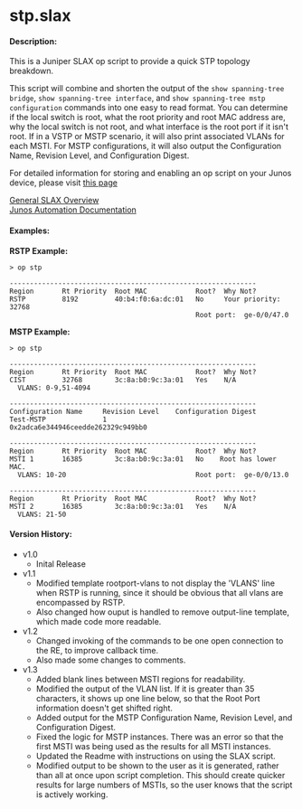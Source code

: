 stp.slax
========

#### Description:
This is a Juniper SLAX op script to provide a quick STP topology breakdown.

This script will combine and shorten the output of the `show spanning-tree bridge`, 
`show spanning-tree interface`, and `show spanning-tree mstp configuration` 
commands into one easy to read format. You can determine 
if the local switch is root, what the root priority and root MAC address are, why the local 
switch is not root, and what interface is the root port if it isn't root. If in a VSTP 
or MSTP scenario, it will also print associated VLANs for each MSTI. For MSTP configurations, it will
also output the Configuration Name, Revision Level, and Configuration Digest. 

For detailed information for storing and enabling an op script on your Junos device, please visit [this page](http://www.juniper.net/techpubs/en_US/junos13.2/topics/task/configuration/junos-script-automation-script-storing-enabling.html)

[General SLAX Overview](http://www.juniper.net/techpubs/en_US/junos14.1/topics/concept/junos-script-automation-slax-overview.html)  
[Junos Automation Documentation](http://www.juniper.net/techpubs/en_US/junos13.2/information-products/pathway-pages/config-guide-automation/configuration-and-operations-automation.html#overview)  

#### Examples:
**RSTP Example:**  
	
	> op stp 

	-------------------------------------------------------------
	Region       Rt Priority  Root MAC            Root?  Why Not?                      
	RSTP         8192         40:b4:f0:6a:dc:01   No     Your priority: 32768          
	                                              Root port:  ge-0/0/47.0       
		                                              
**MSTP Example:**  
	
	> op stp 

	-------------------------------------------------------------
	Region       Rt Priority  Root MAC            Root?  Why Not?                      
	CIST         32768        3c:8a:b0:9c:3a:01   Yes    N/A                           
	  VLANS: 0-9,51-4094                         

	-------------------------------------------------------------
	Configuration Name     Revision Level    Configuration Digest                    
	Test-MSTP              1                 0x2adca6e344946ceedde262329c949bb0      

	-------------------------------------------------------------
	Region       Rt Priority  Root MAC            Root?  Why Not?                      
	MSTI 1       16385        3c:8a:b0:9c:3a:01   No    Root has lower MAC.    
	  VLANS: 10-20                                Root port:  ge-0/0/13.0         

	-------------------------------------------------------------
	Region       Rt Priority  Root MAC            Root?  Why Not?                      
	MSTI 2       16385        3c:8a:b0:9c:3a:01   Yes    N/A                           
	  VLANS: 21-50     

#### Version History:
* v1.0
	- Inital Release
* v1.1
	- Modified template rootport-vlans to not display the 'VLANS' line when RSTP is running, since it should be obvious that all vlans are encompassed by RSTP. 
	- Also changed how ouput is handled to remove output-line template, which made code more readable.
* v1.2
	- Changed invoking of the commands to be one open connection to the RE, to improve callback time. 
	- Also made some changes to comments. 
* v1.3 
	- Added blank lines between MSTI regions for readability. 
	- Modified the output of the VLAN list. If it is greater than 35 characters, 
	it shows up one line below, so that the Root Port information doesn't get shifted right.
	- Added output for the MSTP Configuration Name, Revision Level, and Configuration Digest. 
	- Fixed the logic for MSTP instances. There was an error so that the first MSTI was being used as the results for all MSTI instances. 
	- Updated the Readme with instructions on using the SLAX script. 
	- Modified output to be shown to the user as it is generated, rather than all at once upon script completion.
	This should create quicker results for large numbers of MSTIs, so the user knows that the script is actively working.